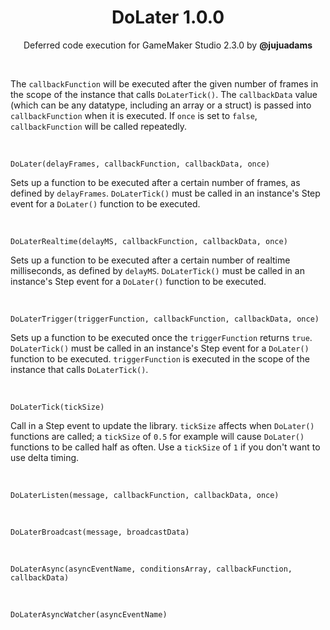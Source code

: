 <h1 align="center">DoLater 1.0.0</h1>

<p align="center">Deferred code execution for GameMaker Studio 2.3.0 by <b>@jujuadams</b></p>

&nbsp;

The `callbackFunction` will be executed after the given number of frames in the scope of the instance that calls `DoLaterTick()`. The `callbackData` value (which can be any datatype, including an array or a struct) is passed into `callbackFunction` when it is executed. If `once` is set to `false`, `callbackFunction` will be called repeatedly.

&nbsp;

`DoLater(delayFrames, callbackFunction, callbackData, once)`

Sets up a function to be executed after a certain number of frames, as defined by `delayFrames`. `DoLaterTick()` must be called in an instance's Step event for a `DoLater()` function to be executed.

&nbsp;

`DoLaterRealtime(delayMS, callbackFunction, callbackData, once)`

Sets up a function to be executed after a certain number of realtime milliseconds, as defined by `delayMS`. `DoLaterTick()` must be called in an instance's Step event for a `DoLater()` function to be executed.

&nbsp;

`DoLaterTrigger(triggerFunction, callbackFunction, callbackData, once)`

Sets up a function to be executed once the `triggerFunction` returns `true`. `DoLaterTick()` must be called in an instance's Step event for a `DoLater()` function to be executed. `triggerFunction` is executed in the scope of the instance that calls `DoLaterTick()`.

&nbsp;

`DoLaterTick(tickSize)`

Call in a Step event to update the library. `tickSize` affects when `DoLater()` functions are called; a `tickSize` of `0.5` for example will cause `DoLater()` functions to be called half as often. Use a `tickSize` of `1` if you don't want to use delta timing.

&nbsp;

`DoLaterListen(message, callbackFunction, callbackData, once)`

&nbsp;

`DoLaterBroadcast(message, broadcastData)`

&nbsp;

`DoLaterAsync(asyncEventName, conditionsArray, callbackFunction, callbackData)`

&nbsp;

`DoLaterAsyncWatcher(asyncEventName)`

&nbsp;
